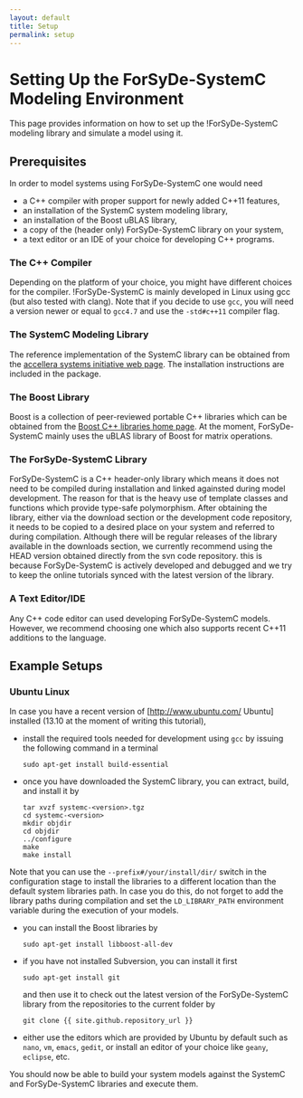 ```yaml
---
layout: default
title: Setup
permalink: setup
---
```


# Setting Up the ForSyDe-SystemC Modeling Environment

This page provides information on how to set up the !ForSyDe-SystemC modeling library and simulate a model using it.


## Prerequisites

In order to model systems using ForSyDe-SystemC one would need
- a C++ compiler with proper support for newly added C++11 features,
- an installation of the SystemC system modeling library,
- an installation of the Boost uBLAS library,
- a copy of the (header only) ForSyDe-SystemC library on your system,
- a text editor or an IDE of your choice for developing C++ programs.

### The C++ Compiler 

Depending on the platform of your choice, you might have different choices for the compiler.
!ForSyDe-SystemC is mainly developed in Linux using gcc (but also tested with clang). Note that if you decide to use `gcc`, you will need a version newer or equal to `gcc4.7` and use the `-std#c++11` compiler flag.

### The SystemC Modeling Library 

The reference implementation of the SystemC library can be obtained from the [accellera systems initiative web page](http://www.accellera.org/).
The installation instructions are included in the package.

### The Boost Library

Boost is a collection of peer-reviewed portable C++ libraries which can be obtained from the [Boost C++ libraries home page](http://www.boost.org/).
At the moment, ForSyDe-SystemC mainly uses the uBLAS library of Boost for matrix operations.

### The ForSyDe-SystemC Library

ForSyDe-SystemC is a C++ header-only library which means it does not need to be compiled during installation and linked againsted during model development.
The reason for that is the heavy use of template classes and functions which provide type-safe polymorphism.
After obtaining the library, either via the download section or the development code repository, it needs to be copied to a desired place on your system and referred to during compilation.
Although there will be regular releases of the library available in the downloads section, we currently recommend using the HEAD version obtained directly from the svn code repository.
this is because ForSyDe-SystemC is actively developed and debugged and we try to keep the online tutorials synced with the latest version of the library.

### A Text Editor/IDE

Any C++ code editor can used developing ForSyDe-SystemC models.
However, we recommend choosing one which also supports recent C++11 additions to the language.

## Example Setups

### Ubuntu Linux

In case you have a recent version of [http://www.ubuntu.com/ Ubuntu] installed (13.10 at the moment of writing this tutorial),
- install the required tools needed for development using `gcc` by issuing the following command in a terminal

      sudo apt-get install build-essential

- once you have downloaded the SystemC library, you can extract, build, and install it by

      tar xvzf systemc-<version>.tgz
      cd systemc-<version>
      mkdir objdir
      cd objdir
      ../configure
      make
      make install

Note that you can use the `--prefix#/your/install/dir/` switch in the configuration stage to install the libraries to a different location than the default system libraries path. In case you do this, do not forget to add the library paths during compilation and set the `LD_LIBRARY_PATH` environment variable during the execution of your models.
- you can install the Boost libraries by

      sudo apt-get install libboost-all-dev

- if you have not installed Subversion, you can install it first

      sudo apt-get install git

  and then use it to check out the latest version of the ForSyDe-SystemC library from the repositories to the current folder by

      git clone {{ site.github.repository_url }}

- either use the editors which are provided by Ubuntu by default such as `nano`, `vm`, `emacs`, `gedit`, or install an editor of your choice like `geany`, `eclipse`, etc.

You should now be able to build your system models against the SystemC and ForSyDe-SystemC libraries and execute them.
